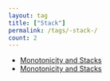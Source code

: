 ```yaml
---
layout: tag
title: ["Stack"]
permalink: /tags/-stack-/
count: 2
---
```


- [Monotonicity and Stacks](/blog/algorithms/stack/2023/09/27/Monotonicity-and-Stacks.html)
- [Monotonicity and Stacks](/blog/algorithms/stack/2023/09/27/Monotonicity-and-Stacks.html)
